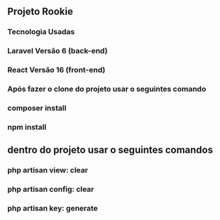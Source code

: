 ## Projeto Rookie

### Tecnologia Usadas

### Laravel Versão 6 (back-end)
### React Versão 16 (front-end)

### Após fazer o clone do projeto usar o seguintes comando

### composer install
### npm install

## dentro do projeto usar o seguintes comandos

### php artisan view: clear
### php artisan config: clear
### php artisan key: generate
